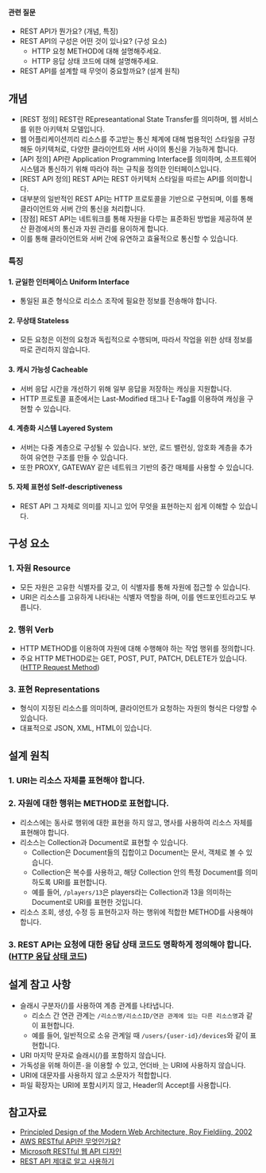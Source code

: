#### 관련 질문
- REST API가 뭔가요? (개념, 특징)
- REST API의 구성은 어떤 것이 있나요? (구성 요소)
	- HTTP 요청 METHOD에 대해 설명해주세요.
	- HTTP 응답 상태 코드에 대해 설명해주세요.
- REST API를 설계할 때 무엇이 중요할까요? (설계 원칙)

## 개념
- [REST 정의] REST란 REpreseantational State Transfer를 의미하며, 웹 서비스를 위한 아키텍처 모델입니다.
- 웹 어플리케이션끼리 리소스를 주고받는 통신 체계에 대해 범용적인 스타일을 규정해둔 아키텍처로, 다양한 클라이언트와 서버 사이의 통신을 가능하게 합니다.
- [API 정의] API란 Application Programming Interface를 의미하며, 소프트웨어 시스템과 통신하기 위해 따라야 하는 규칙을 정의한 인터페이스입니다.
- [REST API 정의] REST API는 REST 아키텍처 스타일을 따르는 API를 의미합니다. 
- 대부분의 일반적인 REST API는 HTTP 프로토콜을 기반으로 구현되며, 이를 통해 클라이언트와 서버 간의 통신을 처리합니다.
- [장점] REST API는 네트워크를 통해 자원을 다루는 표준화된 방법을 제공하여 분산 환경에서의 통신과 자원 관리를 용이하게 합니다.
- 이를 통해 클라이언트와 서버 간에 유연하고 효율적으로 통신할 수 있습니다.

### 특징
#### 1. 균일한 인터페이스 Uniform Interface
- 통일된 표준 형식으로 리소스 조작에 필요한 정보를 전송해야 합니다.
#### 2. 무상태 Stateless
- 모든 요청은 이전의 요청과 독립적으로 수행되며, 따라서 작업을 위한 상태 정보를 따로 관리하지 않습니다.
#### 3. 캐시 가능성 Cacheable
- 서버 응답 시간을 개선하기 위해 일부 응답을 저장하는 캐싱을 지원합니다.
- HTTP 프로토콜 표준에서는 Last-Modified 태그나 E-Tag를 이용하여 캐싱을 구현할 수 있습니다.
#### 4. 계층화 시스템 Layered System
- 서버는 다중 계층으로 구성될 수 있습니다. 보안, 로드 밸런싱, 암호화 계층을 추가하여 유연한 구조를 만들 수 있습니다. 
- 또한 PROXY, GATEWAY 같은 네트워크 기반의 중간 매체를 사용할 수 있습니다.
#### 5. 자체 표현성 Self-descriptiveness
- REST API 그 자체로 의미를 지니고 있어 무엇을 표현하는지 쉽게 이해할 수 있습니다.

## 구성 요소

### 1. 자원 Resource
- 모든 자원은 고유한 식별자를 갖고, 이 식별자를 통해 자원에 접근할 수 있습니다.
- URI은 리소스를 고유하게 나타내는 식별자 역할을 하며, 이를 엔드포인트라고도 부릅니다.

### 2. 행위 Verb
- HTTP METHOD를 이용하여 자원에 대해 수행해야 하는 작업 행위를 정의합니다.
- 주요 HTTP METHOD로는 GET, POST, PUT, PATCH, DELETE가 있습니다. ([HTTP Request Method](/Network/HTTP%EC%97%90%20%EB%8C%80%ED%95%B4%20%EC%84%A4%EB%AA%85%ED%95%B4%EC%A3%BC%EC%84%B8%EC%9A%94..md#http-request-method))

### 3. 표현 Representations
- 형식이 지정된 리소스를 의미하며, 클라이언트가 요청하는 자원의 형식은 다양할 수 있습니다.
- 대표적으로 JSON, XML, HTML이 있습니다.

## 설계 원칙

### 1. URI는 리소스 자체를 표현해야 합니다.
### 2. 자원에 대한 행위는 METHOD로 표현합니다.
- 리소스에는 동사로 행위에 대한 표현을 하지 않고, 명사를 사용하여 리소스 자체를 표현해야 합니다.
- 리소스는 Collection과 Document로 표현할 수 있습니다. 
	- Collection은 Document들의 집합이고 Document는 문서, 객체로 볼 수 있습니다.
	- Collection은 복수를 사용하고, 해당 Collection 안의 특정 Document를 의미하도록 URI를 표현합니다.
	- 예를 들어, `/players/13`은 players라는 Collection과 13을 의미하는 Document로 URI를 표현한 것입니다.
- 리소스 조회, 생성, 수정 등 표현하고자 하는 행위에 적합한 METHOD를 사용해야 합니다.
### 3. REST API는 요청에 대한 응답 상태 코드도 명확하게 정의해야 합니다. ([HTTP 응답 상태 코드](/Network/HTTP%EC%97%90%20%EB%8C%80%ED%95%B4%20%EC%84%A4%EB%AA%85%ED%95%B4%EC%A3%BC%EC%84%B8%EC%9A%94..md#http-response-status-code))

## 설계 참고 사항

- 슬래시 구분자(/)를 사용하여 계층 관계를 나타냅니다.
	- 리소스 간 연관 관계는 `/리소스명/리소스ID/연관 관계에 있는 다른 리소스명`과 같이 표현합니다.
	- 예를 들어, 일반적으로 소유 관계일 때 `/users/{user-id}/devices`와 같이 표현합니다.
- URI 마지막 문자로 슬래시(/)를 포함하지 않습니다.
- 가독성을 위해 하이픈`-`을 이용할 수 있고, 언더바`_`는 URI에 사용하지 않습니다.
- URI에 대문자를 사용하지 않고 소문자가 적합합니다.
- 파일 확장자는 URI에 포함시키지 않고, Header의 Accept를 사용합니다.

## 참고자료
- [Principled Design of the Modern Web Architecture, Roy Fieldiing, 2002](https://ics.uci.edu/~taylor/documents/2002-REST-TOIT.pdf)
- [AWS RESTful API란 무엇인가요?](https://aws.amazon.com/ko/what-is/restful-api/)
- [Microsoft RESTful 웹 API 디자인](https://learn.microsoft.com/ko-kr/azure/architecture/best-practices/api-design?fbclid=IwAR3TZPok-d2vsIwMyguAGAzfJS8LK5qITS9a2PE5YeaJBtNsUCrtiFDfg74)
- [REST API 제대로 알고 사용하기](https://meetup.nhncloud.com/posts/92)